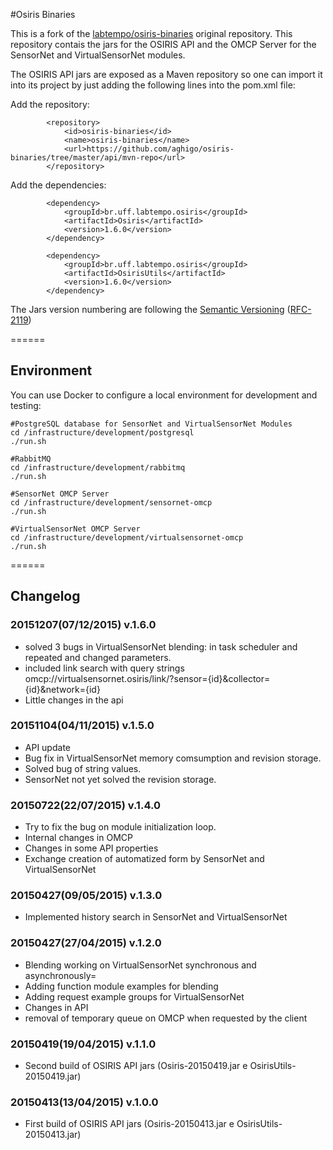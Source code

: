 #Osiris Binaries

This is a fork of the [labtempo/osiris-binaries](https://github.com/labtempo/osiris-binaries) original repository.
This repository contais the jars for the OSIRIS API and the OMCP Server for the SensorNet and VirtualSensorNet modules.

The OSIRIS API jars are exposed as a Maven repository so one can import it into its project by
just adding the following lines into the pom.xml file:

Add the repository:
```
		<repository>
			<id>osiris-binaries</id>
			<name>osiris-binaries</name>
			<url>https://github.com/aghigo/osiris-binaries/tree/master/api/mvn-repo</url>
		</repository>
```

Add the dependencies:
```
		<dependency>
			<groupId>br.uff.labtempo.osiris</groupId>
			<artifactId>Osiris</artifactId>
			<version>1.6.0</version>
		</dependency>

		<dependency>
			<groupId>br.uff.labtempo.osiris</groupId>
			<artifactId>OsirisUtils</artifactId>
			<version>1.6.0</version>
		</dependency>
```

The Jars version numbering are following the [Semantic Versioning](http://semver.org/) ([RFC-2119](https://tools.ietf.org/html/rfc2119))

======

## Environment

You can use Docker to configure a local environment for development and testing:

```
#PostgreSQL database for SensorNet and VirtualSensorNet Modules
cd /infrastructure/development/postgresql
./run.sh

#RabbitMQ
cd /infrastructure/development/rabbitmq
./run.sh

#SensorNet OMCP Server
cd /infrastructure/development/sensornet-omcp
./run.sh

#VirtualSensorNet OMCP Server
cd /infrastructure/development/virtualsensornet-omcp
./run.sh

```
======

## Changelog

### 20151207(07/12/2015) v.1.6.0

- solved 3 bugs in VirtualSensorNet blending: in task scheduler and repeated and changed parameters.
- included link search with query strings omcp://virtualsensornet.osiris/link/?sensor={id}&collector={id}&network={id} 
- Little changes in the api

### 20151104(04/11/2015) v.1.5.0

- API update
- Bug fix in VirtualSensorNet memory comsumption and revision storage.
- Solved bug of string values.
- SensorNet not yet solved the revision storage.

### 20150722(22/07/2015) v.1.4.0

- Try to fix the bug on module initialization loop.
- Internal changes in OMCP
- Changes in some API properties
- Exchange creation of automatized form by SensorNet and VirtualSensorNet

### 20150427(09/05/2015) v.1.3.0

- Implemented history search in SensorNet and VirtualSensorNet

### 20150427(27/04/2015) v.1.2.0

- Blending working on VirtualSensorNet synchronous and asynchronously=
- Adding function module examples for blending
- Adding request example groups for VirtualSensorNet
- Changes in API
- removal of temporary queue on OMCP when requested by the client

### 20150419(19/04/2015) v.1.1.0

 - Second build of OSIRIS API jars (Osiris-20150419.jar e OsirisUtils-20150419.jar)

### 20150413(13/04/2015) v.1.0.0

 - First build of OSIRIS API jars (Osiris-20150413.jar e OsirisUtils-20150413.jar)
